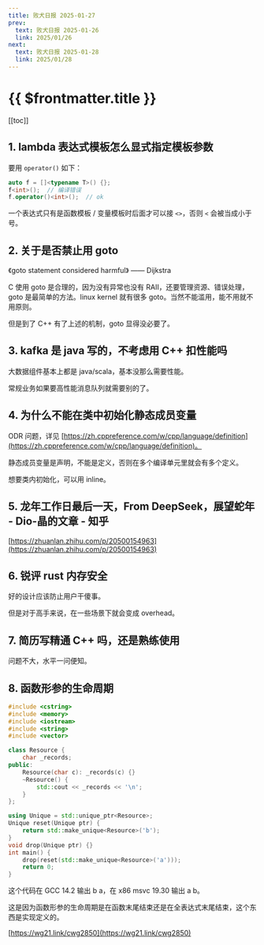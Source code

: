 ```yaml
---
title: 败犬日报 2025-01-27
prev:
  text: 败犬日报 2025-01-26
  link: 2025/01/26
next:
  text: 败犬日报 2025-01-28
  link: 2025/01/28
---
```


# {{ $frontmatter.title }}

[[toc]]

## 1. lambda 表达式模板怎么显式指定模板参数

要用 `operator()` 如下：

```cpp
auto f = []<typename T>() {};
f<int>();  // 编译错误
f.operator()<int>();  // ok
```

一个表达式只有是函数模板 / 变量模板时后面才可以接 `<>`，否则 `<` 会被当成小于号。

## 2. 关于是否禁止用 goto

《goto statement considered harmful》 —— Dijkstra

C 使用 goto 是合理的，因为没有异常也没有 RAII，还要管理资源、错误处理，goto 是最简单的方法。linux kernel 就有很多 goto。当然不能滥用，能不用就不用原则。

但是到了 C++ 有了上述的机制，goto 显得没必要了。

## 3. kafka 是 java 写的，不考虑用 C++ 扣性能吗

大数据组件基本上都是 java/scala，基本没那么需要性能。

常规业务如果要高性能消息队列就需要别的了。

## 4. 为什么不能在类中初始化静态成员变量

ODR 问题，详见 [https://zh.cppreference.com/w/cpp/language/definition](https://zh.cppreference.com/w/cpp/language/definition)。

静态成员变量是声明，不能是定义，否则在多个编译单元里就会有多个定义。

想要类内初始化，可以用 inline。

## 5. 龙年工作日最后一天，From DeepSeek，展望蛇年 - Dio-晶的文章 - 知乎

[https://zhuanlan.zhihu.com/p/20500154963](https://zhuanlan.zhihu.com/p/20500154963)

## 6. 锐评 rust 内存安全

好的设计应该防止用户干傻事。

但是对于高手来说，在一些场景下就会变成 overhead。

## 7. 简历写精通 C++ 吗，还是熟练使用

问题不大，水平一问便知。

## 8. 函数形参的生命周期

```cpp
#include <cstring>
#include <memory>
#include <iostream>
#include <string>
#include <vector>

class Resource {
    char _records;
public:
    Resource(char c): _records(c) {}
    ~Resource() {
        std::cout << _records << '\n';
    }
};

using Unique = std::unique_ptr<Resource>;
Unique reset(Unique ptr) {
    return std::make_unique<Resource>('b');
}
void drop(Unique ptr) {}
int main() {
    drop(reset(std::make_unique<Resource>('a')));
    return 0;
}
```

这个代码在 GCC 14.2 输出 b a，在 x86 msvc 19.30 输出 a b。

这是因为函数形参的生命周期是在函数末尾结束还是在全表达式末尾结束，这个东西是实现定义的。

[https://wg21.link/cwg2850](https://wg21.link/cwg2850)
